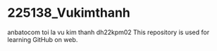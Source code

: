 # 225138_Vukimthanh
anbatocom
toi la vu kim thanh dh22kpm02
This repository is used for learning GitHub on web.
